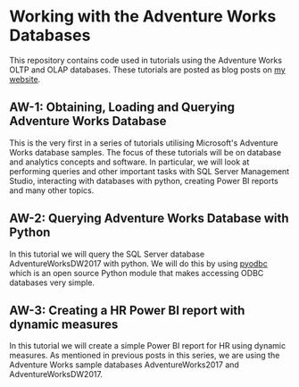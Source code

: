 
# Working with the Adventure Works Databases

This repository contains code used in tutorials using the Adventure Works OLTP
and OLAP databases. These tutorials are posted as blog posts on
[my website](https://dlwhittenbury.github.io/).

## AW-1: Obtaining, Loading and Querying Adventure Works Database

This is the very first in a series of tutorials utilising Microsoft's Adventure
Works database samples. The focus of these tutorials will be on database and
analytics concepts and software. In particular, we will look at performing
queries and other important tasks with SQL Server Management Studio, interacting
with databases with python, creating Power BI reports and many other topics.

## AW-2: Querying Adventure Works Database with Python

In this tutorial we will query the SQL Server database AdventureWorksDW2017 with
python. We will do this by using [pyodbc](https://pypi.org/project/pyodbc/)
which is an open source Python module that makes accessing ODBC databases very
simple.


## AW-3: Creating a HR Power BI report with dynamic measures

In this tutorial we will create a simple Power BI report for HR using dynamic
measures. As mentioned in previous posts in this series, we are using the
Adventure Works sample databases AdventureWorks2017 and AdventureWorksDW2017.
